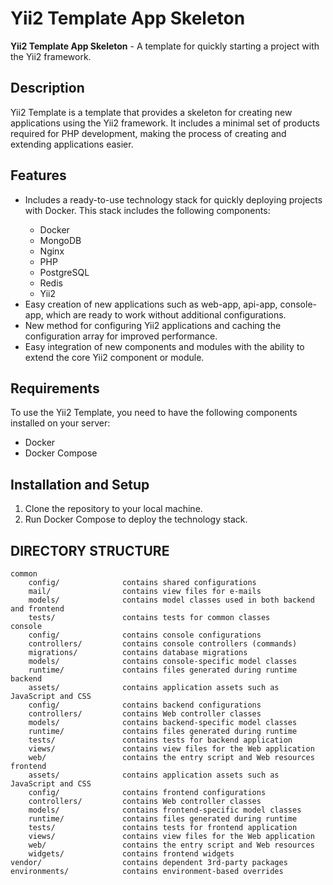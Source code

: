 <h1>Yii2 Template App Skeleton</h1>

<p><strong>Yii2 Template App Skeleton</strong> - A template for quickly starting a project with the Yii2 framework.</p>

<h2>Description</h2>

<p>
    Yii2 Template is a template that provides a skeleton for creating new applications using the Yii2 framework. It includes a minimal set of products required for PHP development, making the process of creating and extending applications easier.
</p>

<h2>Features</h2>

<ul>
    <li>Includes a ready-to-use technology stack for quickly deploying projects with Docker. This stack includes the following components:</li>
<ul>
    <li>Docker</li>
    <li>MongoDB</li>
    <li>Nginx</li>
    <li>PHP</li>
    <li>PostgreSQL</li>
    <li>Redis</li>
    <li>Yii2</li>  
</ul>
    <li>Easy creation of new applications such as web-app, api-app, console-app, which are ready to work without additional configurations.</li>
    <li>New method for configuring Yii2 applications and caching the configuration array for improved performance.</li>
    <li>Easy integration of new components and modules with the ability to extend the core Yii2 component or module.</li>
</ul>

<h2>Requirements</h2>

<p>To use the Yii2 Template, you need to have the following components installed on your server:</p>

<ul>
    <li>Docker</li>
    <li>Docker Compose</li>
</ul>

<h2>Installation and Setup</h2>
<ol>
    <li>Clone the repository to your local machine.</li>
    <li>Run Docker Compose to deploy the technology stack.</li>
</ol>


DIRECTORY STRUCTURE
-------------------

```
common
    config/              contains shared configurations
    mail/                contains view files for e-mails
    models/              contains model classes used in both backend and frontend
    tests/               contains tests for common classes    
console
    config/              contains console configurations
    controllers/         contains console controllers (commands)
    migrations/          contains database migrations
    models/              contains console-specific model classes
    runtime/             contains files generated during runtime
backend
    assets/              contains application assets such as JavaScript and CSS
    config/              contains backend configurations
    controllers/         contains Web controller classes
    models/              contains backend-specific model classes
    runtime/             contains files generated during runtime
    tests/               contains tests for backend application    
    views/               contains view files for the Web application
    web/                 contains the entry script and Web resources
frontend
    assets/              contains application assets such as JavaScript and CSS
    config/              contains frontend configurations
    controllers/         contains Web controller classes
    models/              contains frontend-specific model classes
    runtime/             contains files generated during runtime
    tests/               contains tests for frontend application
    views/               contains view files for the Web application
    web/                 contains the entry script and Web resources
    widgets/             contains frontend widgets
vendor/                  contains dependent 3rd-party packages
environments/            contains environment-based overrides
```